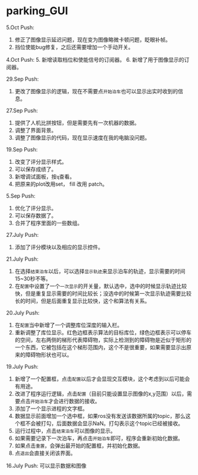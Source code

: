 # parking_GUI
5.Oct Push:
1. 修正了图像显示延迟问题，现在变为图像略微卡顿问题，眨眼补帧。
2. 挡位使能bug修复，之后还需要增加一个手动开关。

4.Oct Push:
5. 新增读取档位和使能信号的订阅器。
6. 新增了用于图像显示的订阅器。

29.Sep Push:
1. 更改了图像显示的逻辑，现在不需要点`开始泊车`也可以显示出实时收到的信息。

27.Sep Push:
1. 提供了人机比拼按钮，但是需要先有一次机器的数据。
2. 调整了界面背景。
3. 调整了图像显示的代码，现在显示速度在我的电脑没问题。

19.Sep Push:
1. 改变了评分显示样式。
2. 可以保存成绩了。
3. 新增调试面板，按`q`查看。
4. 把原来的plot改用set， fill 改用 patch。

5.Sep Push:
1. 优化了评分显示。
2. 可以保存数据了。
3. 合并了程序里面的一些数组。

27.July Push:
1. 添加了评分模块以及相应的显示控件。

21.July Push:
1. 在选择`结束泊车`以后，可以选择`显示轨迹`来显示泊车的轨迹，显示需要的时间15~30秒不等。
2. 在`配置`中设置了一个`一次显示`的开关量，默认选中，选中的时候显示轨迹比较快，但是重复显示需要的时间比较长；没选中的时候第一次显示轨迹需要比较长的时间，但是后面重复显示比较快，这个和算法有关系。

20.July Push:
1. 在`配置`当中新增了一个调整库位深度的输入栏。
2. 重新调整了库位显示。红色边框表示算法的目标库位，绿色边框表示可以停车的空间，左右两侧的梯形代表障碍物，实际上检测到的障碍物是近似于矩形的一个东西，它被包括在这个梯形范围内，这个不是很重要，如果需要显示出原来的障碍物形状也可以。

19.July Push:
1. 新增了一个配置框，点击`配置`以后才会显现交互模块，这个考虑到以后可能会有用途。
2. 改进了程序运行逻辑，点击`配置`（目前只能设置显示图像的x,y范围）以后，需要点击`开始泊车`才会进行数据的接收。
3. 添加了一个显示进程的文字框。
4. 数据显示前面增加一个选中框，如果ros没有发送该数据所属的topic，那么这个框不会被打勾，后面数据会显示NaN。打勾表示这个topic已经被接收。
5. 运行过程中，点击`结束泊车`可以图像的显示。
6. 如果需要记录下一次泊车，再点击`开始泊车`即可，程序会重新初始化数据。
7. 如果点击`重置`，会弹出最开始的配置框，并初始化数据。
8. 点`退出`会直接关闭该界面。

16.July Push:
  可以显示数据和图像
